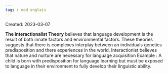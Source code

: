 ```yaml
---
tags : mod englais
---
```

Created: 2023-03-07

**The interactionalist Theory** believes that language development is the result of both innate factors and environmental factors. These theories suggests that there is complexes interplay between an individuals genetics predisposition and there experiences in the world.
Interactionist believes that nature and nurture are necessary for language acquisition
Example : A child is born with predisposition for language learning but must be exposed to language in their environment to fully develop their linguistic ability. 
